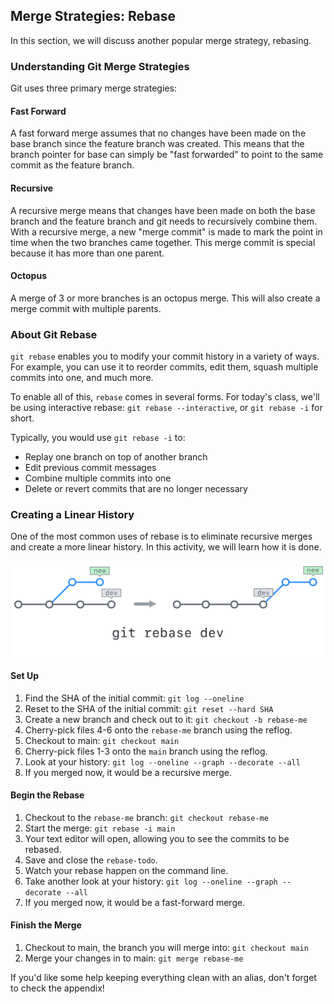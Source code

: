 ## Merge Strategies: Rebase

In this section, we will discuss another popular merge strategy, rebasing.

### Understanding Git Merge Strategies

Git uses three primary merge strategies:

#### Fast Forward

A fast forward merge assumes that no changes have been made on the base branch since the feature branch was created. This means that the branch pointer for base can simply be "fast forwarded" to point to the same commit as the feature branch.

#### Recursive

A recursive merge means that changes have been made on both the base branch and the feature branch and git needs to recursively combine them. With a recursive merge, a new "merge commit" is made to mark the point in time when the two branches came together. This merge commit is special because it has more than one parent.

#### Octopus

A merge of 3 or more branches is an octopus merge. This will also create a merge commit with multiple parents.

### About Git Rebase

`git rebase` enables you to modify your commit history in a variety of ways. For example, you can use it to reorder commits, edit them, squash multiple commits into one, and much more.

To enable all of this, `rebase` comes in several forms. For today's class, we'll be using interactive rebase: `git rebase --interactive`, or `git rebase -i` for short.

Typically, you would use `git rebase -i` to:

- Replay one branch on top of another branch
- Edit previous commit messages
- Combine multiple commits into one
- Delete or revert commits that are no longer necessary

### Creating a Linear History

One of the most common uses of rebase is to eliminate recursive merges and create a more linear history. In this activity, we will learn how it is done.

![Git Rebase](./img/git-rebase.png)

#### Set Up

1. Find the SHA of the initial commit: `git log --oneline`
1. Reset to the SHA of the initial commit: `git reset --hard SHA`
1. Create a new branch and check out to it: `git checkout -b rebase-me`
1. Cherry-pick files 4-6 onto the `rebase-me` branch using the reflog.
1. Checkout to main: `git checkout main`
1. Cherry-pick files 1-3 onto the `main` branch using the reflog.
1. Look at your history: `git log --oneline --graph --decorate --all`
1. If you merged now, it would be a recursive merge.

#### Begin the Rebase

1. Checkout to the `rebase-me` branch: `git checkout rebase-me`
1. Start the merge: `git rebase -i main`
1. Your text editor will open, allowing you to see the commits to be rebased.
1. Save and close the `rebase-todo`.
1. Watch your rebase happen on the command line.
1. Take another look at your history: `git log --oneline --graph --decorate --all`
1. If you merged now, it would be a fast-forward merge.

#### Finish the Merge

1. Checkout to main, the branch you will merge into: `git checkout main`
1. Merge your changes in to main: `git merge rebase-me`

If you'd like some help keeping everything clean with an alias, don't forget to check the appendix!
